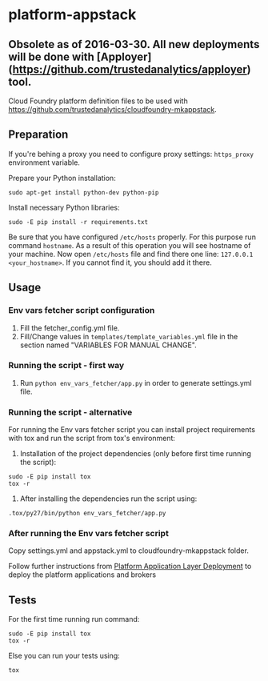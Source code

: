 platform-appstack
=================
**Obsolete** as of 2016-03-30. All new deployments will be done with [Apployer] (https://github.com/trustedanalytics/apployer) tool.
---

Cloud Foundry platform definition files to be used with https://github.com/trustedanalytics/cloudfoundry-mkappstack.

## Preparation
If you're behing a proxy you need to configure proxy settings: `https_proxy` environment variable.

Prepare your Python installation:
```
sudo apt-get install python-dev python-pip
```

Install necessary Python libraries:
```
sudo -E pip install -r requirements.txt
```
Be sure that you have configured ```/etc/hosts``` properly. For this purpose run command ```hostname```.
As a result of this operation you will see hostname of your machine. Now open ```/etc/hosts``` file and find there one line:
```127.0.0.1 <your_hostname>```. If you cannot find it, you should add it there.

## Usage
### Env vars fetcher script configuration
1. Fill the fetcher_config.yml file.
1. Fill/Change values in ```templates/template_variables.yml``` file in the section named "VARIABLES FOR MANUAL CHANGE".

### Running the script - first way
1. Run ```python env_vars_fetcher/app.py``` in order to generate settings.yml file.

### Running the script - alternative
For running the Env vars fetcher script you can install project requirements with tox and run the script from tox's environment:
1. Installation of the project dependencies (only before first time running the script):
```
sudo -E pip install tox
tox -r
```
1. After installing the dependencies run the script using:
```
.tox/py27/bin/python env_vars_fetcher/app.py
```

### After running the Env vars fetcher script
Copy settings.yml and appstack.yml to cloudfoundry-mkappstack folder.

Follow further instructions from [Platform Application Layer Deployment](https://github.com/trustedanalytics/platform-wiki/wiki/Platform-application-layer-deployment) to deploy the platform applications and brokers

## Tests

For the first time running run command:
```
sudo -E pip install tox
tox -r
```
Else you can run your tests using:
```
tox
```

